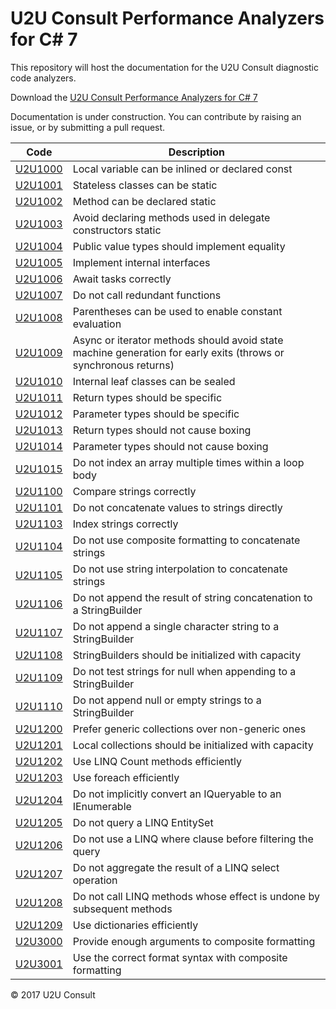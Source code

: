 # U2U Consult Performance Analyzers for C# 7

This repository will host the documentation for the U2U Consult diagnostic code analyzers.

Download the [U2U Consult Performance Analyzers for C# 7](https://marketplace.visualstudio.com/items?itemName=vs-publisher-363830.U2UConsultPerformanceCodeAnalyzersforC7)

Documentation is under construction. You can contribute by raising an issue, or by submitting a pull request.

| Code                       | Description |
| -------------------------- | ----------- |
| [U2U1000](docs/U2U1000.md) | Local variable can be inlined or declared const |
| [U2U1001](docs/U2U1001.md) | Stateless classes can be static |
| [U2U1002](docs/U2U1002.md) | Method can be declared static |
| [U2U1003](docs/U2U1003.md) | Avoid declaring methods used in delegate constructors static |
| [U2U1004](docs/U2U1004.md) | Public value types should implement equality |
| [U2U1005](docs/U2U1005.md) | Implement internal interfaces |
| [U2U1006](docs/U2U1006.md) | Await tasks correctly |
| [U2U1007](docs/U2U1007.md) | Do not call redundant functions |
| [U2U1008](docs/U2U1008.md) | Parentheses can be used to enable constant evaluation |
| [U2U1009](docs/U2U1009.md) | Async or iterator methods should avoid state machine generation for early exits (throws or synchronous returns) |
| [U2U1010](docs/U2U1010.md) | Internal leaf classes can be sealed |
| [U2U1011](docs/U2U1011.md) | Return types should be specific |
| [U2U1012](docs/U2U1012.md) | Parameter types should be specific |
| [U2U1013](docs/U2U1013.md) | Return types should not cause boxing |
| [U2U1014](docs/U2U1014.md) | Parameter types should not cause boxing |
| [U2U1015](docs/U2U1015.md) | Do not index an array multiple times within a loop body |
| [U2U1100](docs/U2U1100.md) | Compare strings correctly |
| [U2U1101](docs/U2U1101.md) | Do not concatenate values to strings directly |
| [U2U1103](docs/U2U1103.md) | Index strings correctly |
| [U2U1104](docs/U2U1104.md) | Do not use composite formatting to concatenate strings |
| [U2U1105](docs/U2U1105.md) | Do not use string interpolation to concatenate strings |
| [U2U1106](docs/U2U1106.md) | Do not append the result of string concatenation to a StringBuilder |
| [U2U1107](docs/U2U1107.md) | Do not append a single character string to a StringBuilder |
| [U2U1108](docs/U2U1108.md) | StringBuilders should be initialized with capacity |
| [U2U1109](docs/U2U1109.md) | Do not test strings for null when appending to a StringBuilder |
| [U2U1110](docs/U2U1110.md) | Do not append null or empty strings to a StringBuilder |
| [U2U1200](docs/U2U1200.md) | Prefer generic collections over non-generic ones |
| [U2U1201](docs/U2U1201.md) | Local collections should be initialized with capacity |
| [U2U1202](docs/U2U1202.md) | Use LINQ Count methods efficiently |
| [U2U1203](docs/U2U1203.md) | Use foreach efficiently |
| [U2U1204](docs/U2U1204.md) | Do not implicitly convert an IQueryable<T> to an IEnumerable<T> |
| [U2U1205](docs/U2U1205.md) | Do not query a LINQ EntitySet<T> |
| [U2U1206](docs/U2U1206.md) | Do not use a LINQ where clause before filtering the query |
| [U2U1207](docs/U2U1207.md) | Do not aggregate the result of a LINQ select operation |
| [U2U1208](docs/U2U1208.md) | Do not call LINQ methods whose effect is undone by subsequent methods |
| [U2U1209](docs/U2U1209.md) | Use dictionaries efficiently |
| [U2U3000](docs/U2U3000.md) | Provide enough arguments to composite formatting |
| [U2U3001](docs/U2U3001.md) | Use the correct format syntax with composite formatting |

© 2017 U2U Consult
